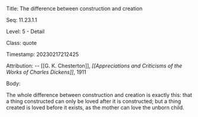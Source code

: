 Title:  The difference between construction and creation

Seq:    11.23.1.1

Level:  5 - Detail

Class:  quote

Timestamp: 20230217212425

Attribution: -- [[G. K. Chesterton]], *[[Appreciations and Criticisms of the Works of Charles Dickens]]*, 1911

Body:

The whole difference between construction and creation is exactly this: that a thing constructed can only be loved after it is constructed; but a thing created is loved before it exists, as the mother can love the unborn child.
